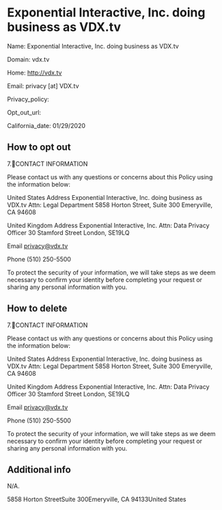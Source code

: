 
# Exponential Interactive, Inc. doing business as VDX.tv

Name: Exponential Interactive, Inc. doing business as VDX.tv

Domain: vdx.tv

Home: http://vdx.tv

Email: privacy [at] VDX.tv

Privacy_policy: 

Opt_out_url: 

California_date: 01/29/2020



## How to opt out

7.CONTACT INFORMATION

Please contact us with any questions or concerns about this Policy using the information below:

United States Address
Exponential Interactive, Inc. doing business as VDX.tv
Attn: Legal Department
5858 Horton Street, Suite 300
Emeryville, CA 94608

United Kingdom Address
Exponential Interactive, Inc.
Attn: Data Privacy Officer
30 Stamford Street
London, SE19LQ

Email 
privacy@vdx.tv

Phone
(510) 250-5500

To protect the security of your information, we will take steps as we deem necessary to confirm your identity before completing your request or sharing any personal information with you.

## How to delete

7.CONTACT INFORMATION

Please contact us with any questions or concerns about this Policy using the information below:

United States Address
Exponential Interactive, Inc. doing business as VDX.tv
Attn: Legal Department
5858 Horton Street, Suite 300
Emeryville, CA 94608

United Kingdom Address
Exponential Interactive, Inc.
Attn: Data Privacy Officer
30 Stamford Street
London, SE19LQ

Email 
privacy@vdx.tv

Phone
(510) 250-5500

To protect the security of your information, we will take steps as we deem necessary to confirm your identity before completing your request or sharing any personal information with you.

## Additional info

N/A.

5858 Horton StreetSuite 300Emeryville, CA 94133United States

